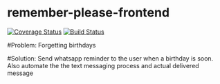 # remember-please-frontend

[![Coverage Status](https://coveralls.io/repos/github/Karlmusingo/remember-please-frontend/badge.svg?branch=master)](https://coveralls.io/github/Karlmusingo/remember-please-frontend?branch=master) [![Build Status](https://travis-ci.com/Karlmusingo/remember-please-frontend.svg?branch=master)](https://travis-ci.com/Karlmusingo/remember-please-frontend)

#Problem:
Forgetting birthdays

#Solution:
Send whatsapp reminder to the user when a birthday is soon. Also automate the the text messaging process and actual delivered message

